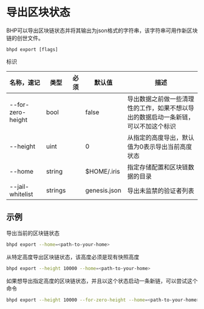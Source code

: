 
# 导出区块状态

BHP可以导出区块链状态并将其输出为json格式的字符串，该字符串可用作新区块链的创世文件。

````shell script
bhpd export [flags]
````

标识

| 名称，速记        | 类型   | 必须 | 默认值       | 描述                                                                               |
| ----------------- | ------ | ---- | ------------ | ---------------------------------------------------------------------------------- |
| --for-zero-height | bool   |      | false        | 导出数据之前做一些清理性的工作，如果不想以导出的数据启动一条新链，可以不加这个标识 |
| --height          | uint   |      | 0            | 从指定的高度导出，默认值为0表示导出当前高度状态                                    |
| --home            | string |      | $HOME/.iris  | 指定存储配置和区块链数据的目录                                                     |
| --jail-whitelist     | strings |      | genesis.json | 导出未监禁的验证者列表 |

## 示例

导出当前的区块链状态

```bash
bhpd export --home=<path-to-your-home>
```

从特定高度导出区块链状态，该高度必须是现有快照高度

```bash
bhpd export --height 10000 --home=<path-to-your-home>
```

如果想导出指定高度的区块链状态，并且以这个状态启动一条新链，可以尝试这个命令

```bash
bhpd export --height 10000 --for-zero-height --home=<path-to-your-home>
```